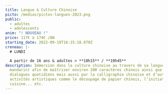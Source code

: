 ```yaml
---
title: Langue & Culture Chinoise
picto: /medias/pictos-langues-2023.png
public:
  - adultes
  - adolescents
anim: "! NOUVEAU !"
price: 117€ à 174€ /AN
starting_date: 2022-09-19T16:15:18.870Z
creneau: |-
  # LUNDI

  A partir de 16 ans & adultes > **18h15** / **19h45**
description: Immersion dans la culture chinoise au travers de sa langue (le
  mandarin) afin de maîtriser environ 100 caractères chinois ainsi que des
  dialogues quotidiens mais aussi par la calligraphie chinoise et d’autres
  activités artistiques comme le découpage de papier chinois, l’initiation à la
  cuisine... etc.
---
```


